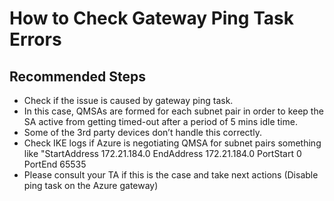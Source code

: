 ﻿<properties
	pageTitle="Check Gateway Ping Task Errors"
	description="Check Gateway Ping Task Errors"
	service="microsoft.network"
	resource="vpnGateways"
	authors="JRMayberry"
	ms.author="rimayber"
	displayOrder=""
	selfHelpType="TSG_Content"
	supportTopicIds="32591158,32584882,32584881"
	resourceTags=""
	productPesIds=""
	cloudEnvironments="public"
	articleId="0b24384b-d489-4358-9235-637024b0fae2"
/>

# How to Check Gateway Ping Task Errors

## Recommended Steps

* Check if the issue is caused by gateway ping task.
* In this case, QMSAs are formed for each subnet pair in order to keep the SA active from getting timed-out after a period of 5 mins idle time.
* Some of the 3rd party devices don’t handle this correctly.
* Check IKE logs if Azure is negotiating QMSA for subnet pairs something like "StartAddress 172.21.184.0 EndAddress 172.21.184.0 PortStart 0 PortEnd 65535
* Please consult your TA if this is the case and take next actions (Disable ping task on the Azure gateway)
